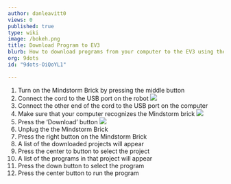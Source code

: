 ```yaml
---
author: danleavitt0
views: 0
published: true
type: wiki
image: /bokeh.png
title: Download Program to EV3
blurb: How to download programs from your computer to the EV3 using the USB cable
org: 9dots
id: "9dots-OiQoYL1"

---
```


1. Turn on the Mindstorm Brick by pressing the middle button
2. Connect the cord to the USB port on the robot
![](http://uploads.9dots.io/OiQqlFZ_md.jpg) 
3. Connect the other end of the cord to the USB port on the computer
4. Make sure that your computer recognizes the Mindstorm brick
![](http://uploads.9dots.io/OiQpz9d_md.jpg) 
5. Press the ‘Download’ button
![](http://uploads.9dots.io/OiQqADz_md.jpg) 
6. Unplug the the Mindstorm Brick
8. Press the right button on the Mindstorm Brick
9. A list of the downloaded projects will appear
10. Press the center to button to select the project
11. A list of the programs in that project will appear
12. Press the down button to select the program
13. Press the center button to run the program
